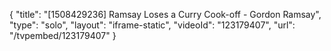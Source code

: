 {
    "title": "[1508429236] Ramsay Loses a Curry Cook-off - Gordon Ramsay",
    "type": "solo",
    "layout": "iframe-static",
    "videoId": "123179407",
    "url": "\/tvpembed\/123179407"
}